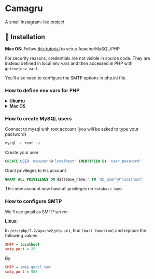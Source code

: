 # Camagru

A small Instagram-like project

## 🔧 Installation

**Mac OS:** Follow [this tutorial](https://blog.edenpulse.com/apache-mysql-php-sur-osx/) to setup Apache/MySQL/PHP

For security reasons, credentials are not visible in source code. They are instead defined in local env vars and then accessed in PHP with `getenv(env_var)`.

You'll also need to configure the SMTP options in php.ini file.

### **How to define env vars for PHP**

<details>
<summary>
  <strong>Ubuntu</strong>
</summary>

First, ensure that environment vars are read by PHP.

You must have the following in your `/etc/php/7.2/cli/php.ini`

```ini
...

; variables_order
;   Default Value: "EGPCS"
;   Development Value: "EGPCS"
;   Production Value: "EGPCS"

...
```

Then you simply have to define your variables in shell (or `.bashrc` for persistent data) with the following command

```bash
export KEY=VALUE
```

If you have edited your `.bashrc`, don't forget to source it

```bash
source .bashrc
```

</details>

<details>
<summary>
  <strong>Mac OS</strong>
</summary>

Just define your variables in shell (or `.bashrc` for persistent data) with the following command

```bash
export KEY=VALUE
```

⚠️ _Please note that **localhost** should be written as **127.0.0.1** on MacOS_ otherwise you'll get some troubles connecting to the database

If you have edited your `.bashrc`, don't forget to source it

```bash
source .bashrc
```

</details>

### **How to create MySQL users**

Connect to mysql with root account (you will be asked to type your password)

```bash
mysql -u root -p
```

Create your user

```sql
CREATE USER 'newuser'@'localhost' IDENTIFIED BY 'user_password'
```

Grant privileges to his account

```sql
GRANT ALL PRIVILEGES ON database_name.* TO 'db_user'@'localhost'
```

This new account now have all privileges on `database_name`

### **How to configure SMTP**

We'll use gmail as SMTP server.

**Linux:**

In `/etc/php/7.2/apache2/php.ini`, find `[mail function]` and replace the following values:

```ini
SMTP = localhost
smtp_port = 25
```

By:

```ini
SMTP = smtp.gmail.com
smtp_port = 587
```
